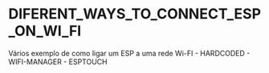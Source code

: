 # DIFERENT_WAYS_TO_CONNECT_ESP_ON_WI_FI
Vários exemplo de como ligar um ESP a uma rede Wi-FI - HARDCODED - WIFI-MANAGER - ESPTOUCH
